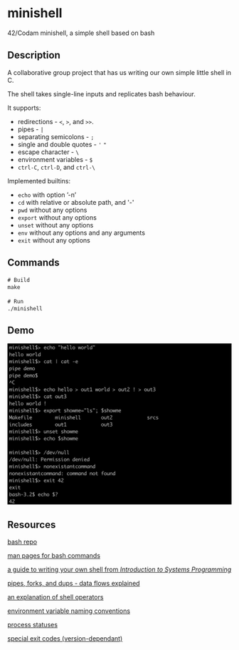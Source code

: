 # minishell
42/Codam minishell, a simple shell based on bash
## Description
A collaborative group project that has us writing our own simple little shell in C.

The shell takes single-line inputs and replicates bash behaviour.

It supports:
* redirections - ```<```, ```>```, and ```>>```.
* pipes - ```|```
* separating semicolons - ```;```
* single and double quotes - ```'``` ```"```
* escape character - ```\```
* environment variables - ```$```
* ```ctrl-C```, ```ctrl-D```, and ```ctrl-\```

Implemented builtins:
* ```echo``` with option ’-n’
* ```cd``` with relative or absolute path, and '-'
* ```pwd``` without any options
* ```export``` without any options
* ```unset``` without any options
* ```env``` without any options and any arguments
* ```exit``` without any options

## Commands
```
# Build
make

# Run
./minishell
```
## Demo
<img src="/minishell.png" width="650" title="minishell">

## Resources
[bash repo](https://github.com/bminor/bash)

[man pages for bash commands](https://man7.org/linux/man-pages/dir_all_by_section.html)

[a guide to writing your own shell from *Introduction to Systems Programming*](https://www.cs.purdue.edu/homes/grr/SystemsProgrammingBook/Book/Chapter5-WritingYourOwnShell.pdf)

[pipes, forks, and dups - data flows explained](http://www.rozmichelle.com/pipes-forks-dups)

[an explanation of shell operators](https://unix.stackexchange.com/questions/159513/what-are-the-shells-control-and-redirection-operators)

[environment variable naming conventions](https://pubs.opengroup.org/onlinepubs/9699919799/basedefs/V1_chap08.html)

[process statuses](https://www.gnu.org/software/libc/manual/html_node/Process-Completion-Status.html)

[special exit codes (version-dependant)](https://tldp.org/LDP/abs/html/exitcodes.html#EXITCODESREF)

